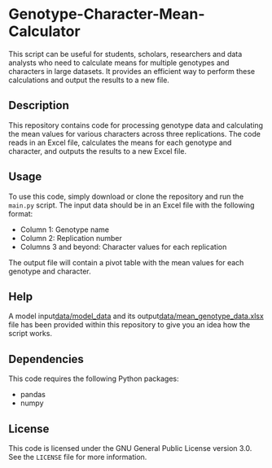 # Genotype-Character-Mean-Calculator
This script can be useful for students, scholars, researchers and data analysts who need to calculate means for multiple genotypes and characters in large datasets. It provides an efficient way to perform these calculations and output the results to a new file.

## Description

This repository contains code for processing genotype data and calculating the mean values for various characters across three replications. The code reads in an Excel file, calculates the means for each genotype and character, and outputs the results to a new Excel file.

## Usage

To use this code, simply download or clone the repository and run the `main.py` script. The input data should be in an Excel file with the following format:

- Column 1: Genotype name
- Column 2: Replication number
- Columns 3 and beyond: Character values for each replication

The output file will contain a pivot table with the mean values for each genotype and character.

## Help

A model input[data/model_data](https://github.com/Insight-deviler/Genotype-Character-Mean-Calculator/blob/main/model_data.xlsx) and its output[data/mean_genotype_data.xlsx](https://github.com/Insight-deviler/Genotype-Character-Mean-Calculator/blob/main/mean_genotype_data.xlsx) file has been provided within this repository to give you an idea how the script works.

## Dependencies

This code requires the following Python packages:

- pandas
- numpy

## License

This code is licensed under the GNU General Public License version 3.0. See the `LICENSE` file for more information.
